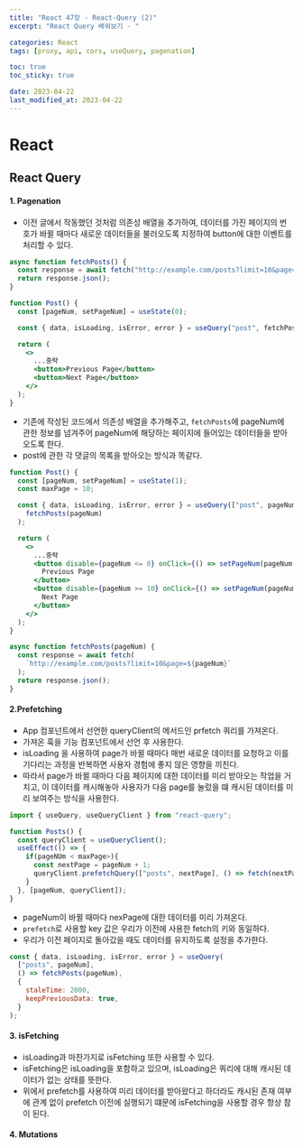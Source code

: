 ```yaml
---
title: "React 47장 - React-Query (2)"
excerpt: "React Query 배워보기 - "

categories: React
tags: [proxy, api, cors, useQuery, pagenation]

toc: true
toc_sticky: true

date: 2023-04-22
last_modified_at: 2023-04-22
---
```


# React

## React Query

#### 1. Pagenation

- 이전 글에서 작동했던 것처럼 의존성 배열을 추가하여, 데이터를 가진 페이지의 번호가 바뀔 때마다 새로운 데이터들을 불러오도록 지정하여 button에 대한 이벤트를 처리할 수 있다.

```jsx
async function fetchPosts() {
  const response = await fetch("http://example.com/posts?limit=10&page=1");
  return response.json();
}

function Post() {
  const [pageNum, setPageNum] = useState(0);

  const { data, isLoading, isError, error } = useQuery("post", fetchPosts);

  return (
    <>
      ...중략
      <button>Previous Page</button>
      <button>Next Page</button>
    </>
  );
}
```

- 기존에 작성된 코드에서 의존성 배열을 추가해주고, `fetchPosts`에 pageNum에 관한 정보를 넘겨주어 pageNum에 해당하는 페이지에 들어있는 데이터들을 받아오도록 한다.
- post에 관한 각 댓글의 목록을 받아오는 방식과 똑같다.

```jsx
function Post() {
  const [pageNum, setPageNum] = useState(1);
  const maxPage = 10;

  const { data, isLoading, isError, error } = useQuery(["post", pageNum], () =>
    fetchPosts(pageNum)
  );

  return (
    <>
      ...중략
      <button disable={pageNum <= 0} onClick={() => setPageNum(pageNum - 1)}>
        Previous Page
      </button>
      <button disable={pageNum >= 10} onClick={() => setPageNum(pageNum + 1)}>
        Next Page
      </button>
    </>
  );
}

async function fetchPosts(pageNum) {
  const response = await fetch(
    `http://example.com/posts?limit=10&page=${pageNum}`
  );
  return response.json();
}
```

#### 2.Prefetching

- App 컴포넌트에서 선언한 queryClient의 메서드인 prfetch 쿼리를 가져온다.
- 가져온 훅을 기능 컴포넌트에서 선언 후 사용한다.
- isLoading 을 사용하여 page가 바뀔 때마다 매번 새로운 데이터를 요청하고 이를 기다리는 과정을 반복하면 사용자 경험에 좋지 않은 영향을 끼친다.
- 따라서 page가 바뀔 때마다 다음 페이지에 대한 데이터를 미리 받아오는 작업을 거치고, 이 데이터를 캐시해놓아 사용자가 다음 page를 눌렀을 떄 캐시된 데이터를 미리 보여주는 방식을 사용한다.

```jsx
import { useQuery, useQueryClient } from "react-query";

function Posts() {
  const queryClient = useQueryClient();
  useEffect(() => {
    if(pageNUm < maxPage>){
      const nextPage = pageNum + 1;
      queryClient.prefetchQuery(["posts", nextPage], () => fetch(nextPage));
    }
  }, [pageNum, queryClient]);
}
```

- pageNum이 바뀔 때마다 nexPage에 대한 데이터를 미리 가져온다.
- `prefetch`로 사용할 key 값은 우리가 이전에 사용한 fetch의 키와 동일하다.
- 우리가 이전 페이지로 돌아갔을 때도 데이터를 유지하도록 설정을 추가한다.

```jsx
const { data, isLoading, isError, error } = useQuery(
  ["posts", pageNum],
  () => fetchPosts(pageNum),
  {
    staleTime: 2000,
    keepPreviousData: true,
  }
);
```

#### 3. isFetching
- isLoading과 마찬가지로 isFetching 또한 사용할 수 있다.
- isFetching은 isLoading을 포함하고 있으며, isLoading은 쿼리에 대해 캐시된 데이터가 없는 상태를 뜻한다.
- 위에서 prefetch를 사용하여 미리 데이터를 받아왔다고 하더라도 캐시된 존재 여부에 관계 없이 prefetch 이전에 실행되기 떄문에 isFetching을 사용할 경우 항상 참이 된다.

#### 4. Mutations

